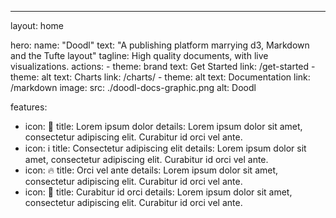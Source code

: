 ---
layout: home

hero:
  name: "Doodl"
  text: "A publishing platform marrying d3, Markdown and the Tufte layout"
  tagline: High quality documents, with live visualizations.
  actions:
    - theme: brand
      text: Get Started
      link: /get-started
    - theme: alt
      text: Charts
      link: /charts/
    - theme: alt
      text: Documentation
      link: /markdown
  image:
    src: ./doodl-docs-graphic.png
    alt: Doodl

features:
  - icon: 📝
    title: Lorem ipsum dolor
    details: Lorem ipsum dolor sit amet, consectetur adipiscing elit. Curabitur id orci vel ante.
  - icon: ℹ️
    title: Consectetur adipiscing elit
    details: Lorem ipsum dolor sit amet, consectetur adipiscing elit. Curabitur id orci vel ante.
  - icon: 🔥
    title: Orci vel ante
    details: Lorem ipsum dolor sit amet, consectetur adipiscing elit. Curabitur id orci vel ante.
  - icon: 🚀
    title: Curabitur id orci
    details: Lorem ipsum dolor sit amet, consectetur adipiscing elit. Curabitur id orci vel ante.
